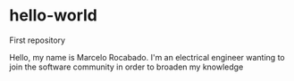 # hello-world
First repository

Hello, my name is Marcelo Rocabado. I'm an electrical engineer wanting to join the software community in order to broaden my knowledge
